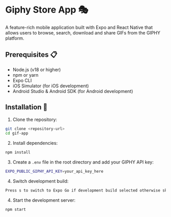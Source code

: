 # Giphy Store App 🎭

A feature-rich mobile application built with Expo and React Native that allows users to browse, search, download and share GIFs from the GIPHY platform.

## Prerequisites 📋

- Node.js (v18 or higher)
- npm or yarn
- Expo CLI
- iOS Simulator (for iOS development)
- Android Studio & Android SDK (for Android development)

## Installation 🚀

1. Clone the repository:
```bash
git clone <repository-url>
cd gif-app
```

2. Install dependencies:
```bash
npm install
```

3. Create a `.env` file in the root directory and add your GIPHY API key:
```bash
EXPO_PUBLIC_GIPHY_API_KEY=your_api_key_here
```

4. Switch development build:
```bash
Press s to switch to Expo Go if development build selected otherwise skip this step
```

4. Start the development server:
```bash
npm start
```